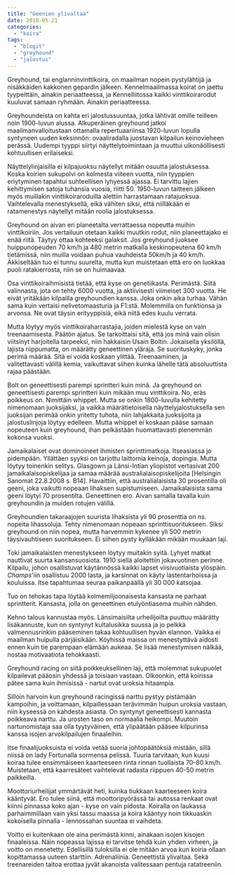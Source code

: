 ```yaml
---
title: "Geenien ylivaltaa"
date: 2010-05-21
categories: 
  - "koira"
tags: 
  - "blogit"
  - "greyhound"
  - "jalostus"
---
```


Greyhound, tai englanninvinttikoira, on maailman nopein pystylähtijä ja nisäkkäiden kakkonen gepardin jälkeen. Kennelmaailmassa koirat on jaettu tyypeittäin, ainakin periaatteessa, ja Kennelliitossa kaikki vinttikoirarodut kuuluvat samaan ryhmään. Ainakin periaatteessa.

<!--more-->

Greyhoundeista on kahta eri jalostussuuntaa, jotka lähtivät omille teilleen noin 1900-luvun alussa. Alkuperäinen greyhound jatkoi maailmanvalloitustaan ottamalla repertuaariinsa 1920-luvun lopulla syntyneen uuden keksinnön: ovaaliradalla juostavan kilpailun keinovieheen perässä. Uudempi tyyppi siirtyi näyttelytoimintaan ja muuttui ulkonäöllisesti kohtuullisen erilaiseksi.

Näyttelylinjaisilla ei kilpajuoksu näytellyt mitään osuutta jalostuksessa. Koska koirien sukupolvi on kolmesta viiteen vuotta, niin tyyppien eriytyminen tapahtui suhteellisen lyhyessä ajassa. Ei tarvittu lajien kehittymisen satoja tuhansia vuosia, riitti 50. 1950-luvun taitteen jälkeen myös muillakin vinttikoiraroduilla alettiin harrastamaan ratajuoksua. Vaihtelevalla menestyksellä, eikä vähiten siksi, että niilläkään ei ratamenestys näytellyt mitään roolia jalostuksessa.

Greyhound on aivan eri planeetalta verrattaessa nopeutta muihin vinttikoiriin. Jos vertailuun otetaan kaikki muutkin rodut, niin planeettajako ei enää riitä. Täytyy ottaa kohteeksi galaksit. Jos greyhound juoksee huippunopeuden 70 km/h ja 480 metrin matkalla keskinopeutena 60 km/h tietämissä, niin muilla voidaan puhua vauhdeista 50km/h ja 40 km/h. Äkkiseltään tuo ei tunnu suurelta, mutta kun muistetaan että ero on luokkaa puoli ratakierrosta, niin se on huimaavaa.

Osa vinttikoiraihmisistä tietää, että kyse on genetiikasta. Perimästä. Siitä valinnasta, jota on tehty 6000 vuotta, ja aktiivisesti viimeiset 300 vuotta. He eivät yritäkään kilpailla greyhoundien kanssa. Joka onkin aika turhaa. Vähän sama kuin vertaisi nelivetomaasturia ja F1:stä. Molemmilla on funktionsa ja arvonsa. Ne ovat täysin erityyppisiä, eikä niitä edes kuulu verrata.

Mutta löytyy myös vinttikoiraharrastajia, joiden mielestä kyse on vain treenaamisesta. Päätön ajatus. Se tarkoittaisi sitä, että jos minä vain olisin viitsinyt harjoitella tarpeeksi, niin hakkaisin Usain Boltin. Jokaisella yksilöllä, lajista riippumatta, on määrätty geneettinen yläraja. Se suorituskyky, jonka perimä määrää. Sitä ei voida koskaan ylittää. Treenaaminen, ja valitettavasti välillä kemia, vaikuttavat siihen kuinka lähelle tätä absoluuttista rajaa päästään.

Bolt on geneettisesti parempi sprintteri kuin minä. Ja greyhound on geneettisesti parempi sprintteri kuin mikään muu vinttikoira. No, eräs poikkeus on. Nimittäin whippet. Mutta se onkin 1800-luvulla kehitetty nimenomaan juoksijaksi, ja vaikka määrätietoisella näyttelyjalostuksella sen juoksijan perimää onkin yritetty tuhota, niin lahjakkaita juoksijoita ja jalostuslinjoja löytyy edelleen. Mutta whippet ei koskaan pääse samaan nopeuteen kuin greyhound, ihan pelkästään huomattavasti pienemmän kokonsa vuoksi.

Jamaikalaiset ovat dominoineet ihmisten sprinttimatkoja. Itseasiassa jo pidempään. Yllättäen syyksi on tarjottu laittomia keinoja, dopingia. Mutta löytyy toinenkin selitys. Glasgown ja Länsi-Intian yliopistot vertasivat 200 jamaikalaisopiskelijaa ja samaa määrää australialaisopiskelijoita \[Helsingin Sanomat 22.8.2008 s. B14\]. Havaittiin, että australialaisista 30 prosentilla oli geeni, joka vaikutti nopeaan lihaksen supistumiseen. Jamaikalaisista sama geeni löytyi 70 prosentilta. Geneettinen ero. Aivan samalla tavalla kuin greyhoundin ja muiden rotujen välillä.

Greyhoundien takaraajojen suurista lihaksista yli 90 prosenttia on ns. nopeita lihassoluja. Tehty nimenomaan nopeaan sprinttisuoritukseen. Siksi greyhound on niin nopea, mutta harvemmin kykenee yli 500 metrin täysivauhtiseen suoritukseen. Ei siihen pysty kylläkään mikään muukaan laji.

Toki jamaikalaisten menestykseen löytyy muitakin syitä. Lyhyet matkat nauttivat suurta kansansuosiota. 1910 siellä aloitettiin jokavuotinen perinne. Kilpailu, johon osallistuvat käytännössä kaikki lapset viisivuotiaista ylöspäin. _Champs_'iin osallistuu 2000 lasta, ja karsinnat on käyty lastentarhoissa ja kouluissa. Itse tapahtumaa seuraa paikanpäällä yli 30 000 katsojaa.

Tuo on tehokas tapa löytää kolmemiljoonaisesta kansasta ne parhaat sprintterit. Kansasta, jolla on geneettinen etulyöntiasema muihin nähden.

Kehno talous kannustaa myös. Länsimaisilta urheilijoilta puuttuu määrätty lisäkannuste, kun on syntynyt kultalusikka suussa ja jo pelkkä valmennusrinkiin pääseminen takaa kohtuullisen hyvän elannon. Vaikka ei maailman huipulla pärjäisikään. Köyhissä maissa on menestyttävä aidosti ennen kuin tie parempaan elämään aukeaa. Se lisää menestymisen nälkää, nostaa motivaatiota tehokkaasti.

Greyhound racing on siitä poikkeuksellinen laji, että molemmat sukupuolet kilpailevat pääosin yhdessä ja toisiaan vastaan. Olkoonkin, että koirissa pätee sama kuin ihmisissä - nartut ovat uroksia hitaampia.

Silloin harvoin kun greyhound racingissä narttu pystyy pistämään kampoihin, ja voittamaan, kilpaillessaan terävimmän huipun uroksia vastaan, niin kyseessä on kahdesta asiasta. On syntynyt geneettisesti kannasta poikkeava narttu. Ja urosten taso on normaalia heikompi. Muutoin nartunomistaja saa olla tyytyväinen, että ylipäätään pääsee kilpurinsa kanssa isojen arvokilpailujen finaaleihin.

Itse finaalijuoksuista ei voida vetää suoria johtopäätöksiä mistään, sillä niissä on lady Fortunalla sormensa pelissä. Tuuria tarvitaan, kun kuusi koiraa tulee ensimmäiseen kaarteeseen rinta rinnan tuollaista 70-80 km/h. Muistetaan, että kaarresäteet vaihtelevat radasta riippuen 40-50 metrin paikkeilla.

Moottoriurheilijat ymmärtävät heti, kuinka tiukkaan kaarteeseen koira kääntyvät. Ero tulee siinä, että moottoripyörässä tai autossa renkaat ovat kiinni pinnassa koko ajan - kyse on vain pidosta. Koiralla on laukassa parhaimmillaan vain yksi tassu maassa ja koira kääntyy noin tikkuaskin kokoisella pinnalla - lennossahan suuntaa ei vaihdeta.

Voitto ei kuitenkaan ole aina perimästä kinni, ainakaan isojen kisojen finaaleissa. Näin nopeassa lajissa ei tarvitse tehdä kuin yhden virheen, ja voitto on menetetty. Edellisillä tuloksilla ei ole mitään arvoa kun koiria ollaan kopittamassa uuteen starttiin. Adrenaliinia. Geneettistä ylivaltaa. Sekä treenareiden taitoa erottaa jyvät akanoista valitessaan pentuja ratatreeniin.
